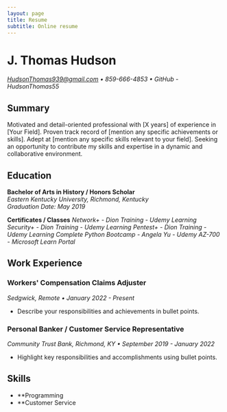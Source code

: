 ```yaml
---
layout: page
title: Resume
subtitle: Online resume
---
```



# J. Thomas Hudson
*HudsonThomas939@gmail.com • 859-666-4853 • GitHub - HudsonThomas55*

## Summary
Motivated and detail-oriented professional with [X years] of experience in [Your Field]. Proven track record of [mention any specific achievements or skills]. Adept at [mention any specific skills relevant to your field]. Seeking an opportunity to contribute my skills and expertise in a dynamic and collaborative environment.

## Education
**Bachelor of Arts in History / Honors Scholar**  
*Eastern Kentucky University, Richmond, Kentucky*  
*Graduation Date: May 2019*

**Certificates / Classes**
*Network+ - Dion Training - Udemy Learning*
*Security+ - Dion Training - Udemy Learning*
*Pentest+ - Dion Training - Udemy Learning*
*Complete Python Bootcamp - Angela Yu - Udemy*
*AZ-700 - Microsoft Learn Portal*

## Work Experience
### Workers' Compensation Claims Adjuster
*Sedgwick, Remote • January 2022 - Present*
- Describe your responsibilities and achievements in bullet points.

### Personal Banker / Customer Service Representative
*Community Trust Bank, Richmond, KY • September 2019 - January 2022*
- Highlight key responsibilities and accomplishments using bullet points.

## Skills
- **Programming 
- **Customer Service
